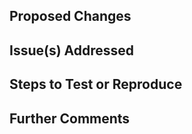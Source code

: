 <!-- 
  This is a pull request template. You do not need to remove or uncomment the comments.
  They won't show up in the final PR description.
-->

<!-- 
  Your Pull Request title should start with one of the following tags:
  
  feat:      Adding a new feature
  fix:       Bug fixes affecting the end-user
  refactor:  A code change that doesn't alter behavior (cleanup, restructuring)
  chore:     Small tasks or maintenance work
  docs:      Documentation updates
  ci:        Updating CI configuration
  test:      Adding tests
  i18n:      Updating translations
  regression: Issues fixed during development that didn't affect production
  
-->

<!-- Checklist: If you're unsure about any of these, feel free to ask!
  - [ ] I have read the Contributing Guide.
  - [ ] I have signed the CLA.
  - [ ] Lint and unit tests pass locally with my changes.
  - [ ] I have added tests that prove my fix/feature is effective (if applicable).
  - [ ] I have added necessary documentation (if applicable).
  - [ ] Any dependent changes have been merged and published in downstream modules.
-->

## Proposed Changes

<!--
  Describe the big picture of your changes here.
  Include any relevant screenshots or videos to help illustrate your changes.
  If this PR fixes an issue or resolves a feature request, please link to it below.
-->

## Issue(s) Addressed

<!-- 
  List the issues being closed or related to this PR.
  Example: Closes #123
-->

## Steps to Test or Reproduce

<!--
  Provide clear steps to test your changes.
  Example:
  1. Go to the "Settings" page.
  2. Click on "Save Changes".
  3. Verify that the changes appear in the UI.
-->

## Further Comments

<!--
  Add any additional context or details about your changes.
  Explain why you chose this approach and any alternatives you considered.
-->
